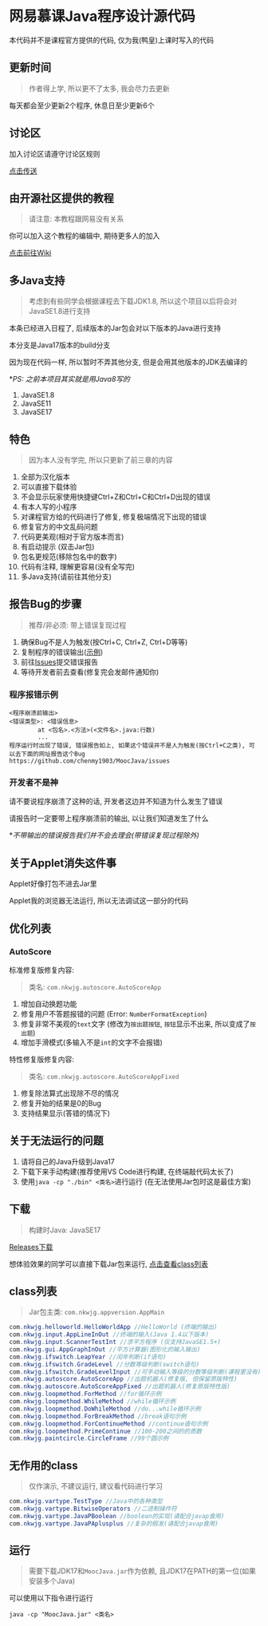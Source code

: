# 网易慕课Java程序设计源代码

本代码并不是课程官方提供的代码, 仅为我(鸭皇)上课时写入的代码

## 更新时间

> 作者得上学, 所以更不了太多, 我会尽力去更新

每天都会至少更新2个程序, 休息日至少更新6个

## 讨论区

加入讨论区请遵守讨论区规则

[点击传送](https://github.com/chenmy1903/MoocJava/discussions)

## 由开源社区提供的教程

> 请注意: 本教程跟网易没有关系

你可以加入这个教程的编辑中, 期待更多人的加入

[点击前往Wiki](https://github.com/chenmy1903/MoocJava/wiki)

## 多Java支持

> 考虑到有些同学会根据课程去下载JDK1.8, 所以这个项目以后将会对JavaSE1.8进行支持

本条已经进入日程了, 后续版本的Jar包会对以下版本的Java进行支持

本分支是Java17版本的build分支

因为现在代码一样, 所以暂时不弄其他分支, 但是会用其他版本的JDK去编译的

**PS: 之前本项目其实就是用Java8写的*

1. JavaSE1.8
2. JavaSE11
3. JavaSE17

## 特色

> 因为本人没有学完, 所以只更新了前三章的内容

1. 全部为汉化版本
2. 可以直接下载体验
3. 不会显示玩家使用快捷键Ctrl+Z和Ctrl+C和Ctrl+D出现的错误
4. 有本人写的小程序
5. 对课程官方给的代码进行了修复, 修复极端情况下出现的错误
6. 修复官方的中文乱码问题
7. 代码更美观(相对于官方版本而言)
8. 有启动提示 (双击Jar包)
9. 包名更规范(移除包名中的数字)
10. 代码有注释, 理解更容易(没有全写完)
11. 多Java支持(请前往其他分支)

## 报告Bug的步骤

> 推荐/非必须: 带上错误复现过程

1. 确保Bug不是人为触发(按Ctrl+C, Ctrl+Z, Ctrl+D等等)
2. 复制程序的错误输出([示例](#程序报错示例))
3. 前往[Issues](https://github.com/chenmy1903/MoocJava/issues)提交错误报告
4. 等待开发者前去查看(修复完会发邮件通知你)

### 程序报错示例

```text
<程序崩溃前输出>
<错误类型>: <错误信息>
        at <包名>.<方法>(<文件名>.java:行数)
        ...
程序运行时出现了错误, 错误报告如上, 如果这个错误并不是人为触发(按Ctrl+C之类), 可以去下面的网址报告这个Bug
https://github.com/chenmy1903/MoocJava/issues
```

### 开发者不是神

请不要说程序崩溃了这种的话, 开发者这边并不知道为什么发生了错误

请报告时一定要带上程序崩溃前的输出, 以让我们知道发生了什么

**不带输出的错误报告我们并不会去理会(带错误复现过程除外)*

## 关于Applet消失这件事

Applet好像打包不进去Jar里

Applet我的浏览器无法运行, 所以无法调试这一部分的代码

## 优化列表

### AutoScore

标准修复版修复内容:

> 类名: `com.nkwjg.autoscore.AutoScoreApp`

1. 增加自动换题功能
2. 修复用户不答题报错的问题 (Error: `NumberFormatException`)
3. 修复非常不美观的`text`文字 (修改为`按出题按钮`, `按钮`显示不出来, 所以变成了`按出题`)
4. 增加手滑模式(多输入不是`int`的文字不会报错)

特性修复版修复内容:

> 类名: `com.nkwjg.autoscore.AutoScoreAppFixed`

1. 修复除法算式出现除不尽的情况
2. 修复开始的结果是0的Bug
3. 支持结果显示(答错的情况下)

## 关于无法运行的问题

1. 请将自己的Java升级到Java17
2. 下载下来手动构建(推荐使用VS Code进行构建, 在终端敲代码太长了)
3. 使用`java -cp "./bin" <类名>`进行运行 (在无法使用Jar包时这是最佳方案)

## 下载

> 构建时Java: JavaSE17

[Releases下载](https://github.com/chenmy1903/MoocJava/releases)

想体验效果的同学可以直接下载Jar包来运行, [点击查看class列表](#class列表)

## class列表

> Jar包主类: `com.nkwjg.appversion.AppMain`

```java
com.nkwjg.helloworld.HelloWorldApp //HelloWorld (终端的输出)
com.nkwjg.input.AppLineInOut //终端的输入(Java 1.4以下版本)
com.nkwjg.input.ScannerTestInt //求平方程序 (仅支持JavaSE1.5+)
com.nkwjg.gui.AppGraphInOut //平方计算器(图形化的输入输出)
com.nkwjg.ifswitch.LeapYear //闰年判断(if语句)
com.nkwjg.ifswitch.GradeLevel //分数等级判断(switch语句)
com.nkwjg.ifswitch.GradeLevelInput //可手动输入等级的分数等级判断(课程里没有)
com.nkwjg.autoscore.AutoScoreApp //出题机器人(修复版, 但保留原版特性)
com.nkwjg.autoscore.AutoScoreAppFixed //出题机器人(修复原版特性版)
com.nkwjg.loopmethod.ForMethod //for循环示例
com.nkwjg.loopmethod.WhileMethod //while循环示例
com.nkwjg.loopmethod.DoWhileMethod //do...while循环示例
com.nkwjg.loopmethod.ForBreakMethod //break语句示例
com.nkwjg.loopmethod.ForContinueMethod //continue语句示例
com.nkwjg.loopmethod.PrimeContinue //100-200之间的的质数
com.nkwjg.paintcircle.CircleFrame //99个圆示例
```

## 无作用的class

> 仅作演示, 不建议运行, 建议看代码进行学习

```java
com.nkwjg.vartype.TestType //Java中的各种类型
com.nkwjg.vartype.BitwiseOperators //二进制操作符
com.nkwjg.vartype.JavaPBoolean //boolean的实现(请配合javap食用)
com.nkwjg.vartype.JavaPAplusplus //复杂的假发(请配合javap食用)
```

## 运行

> 需要下载JDK17和`MoocJava.jar`作为依赖, 且JDK17在PATH的第一位(如果安装多个Java)

可以使用以下指令进行运行

```batch
java -cp "MoocJava.jar" <类名>
```
